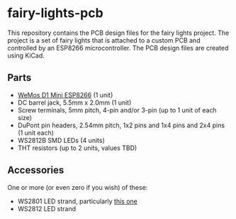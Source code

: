 # fairy-lights-pcb

This repository contains the PCB design files for the fairy lights project. The project is a set of fairy lights that is attached to a custom PCB and controlled by an ESP8266 microcontroller. The PCB design files are created using KiCad.

## Parts

- [WeMos D1 Mini ESP8266](https://www.wemos.cc/en/latest/d1/d1_mini.html) (1 unit)
- DC barrel jack, 5.5mm x 2.0mm (1 unit)
- Screw terminals, 5mm pitch, 4-pin and/or 3-pin (up to 1 unit of each size)
- DuPont pin headers, 2.54mm pitch, 1x2 pins and 1x4 pins and 2x4 pins (1 unit each)
- WS2812B SMD LEDs (4 units)
- THT resistors (up to 2 units, values TBD)

## Accessories

One or more (or even zero if you wish) of these:

- WS2801 LED strand, particularly [this one](https://www.adafruit.com/product/322)
- WS2812 LED strand
